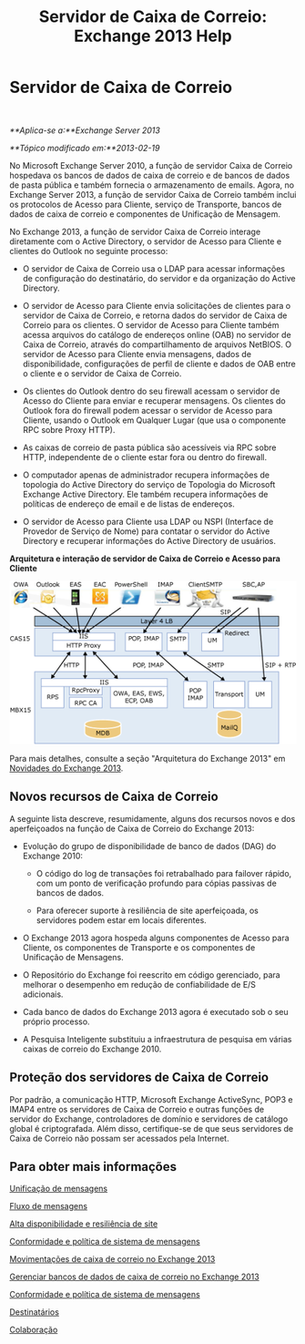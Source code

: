 ﻿---
title: 'Servidor de Caixa de Correio: Exchange 2013 Help'
TOCTitle: Servidor de Caixa de Correio
ms:assetid: 1aacc1c9-c81b-47d4-b222-ee73956cf968
ms:mtpsurl: https://technet.microsoft.com/pt-br/library/JJ150491(v=EXCHG.150)
ms:contentKeyID: 50485132
ms.date: 01/10/2018
mtps_version: v=EXCHG.150
ms.translationtype: HT
---

# Servidor de Caixa de Correio

 

_**Aplica-se a:**Exchange Server 2013_

_**Tópico modificado em:**2013-02-19_

No Microsoft Exchange Server 2010, a função de servidor Caixa de Correio hospedava os bancos de dados de caixa de correio e de bancos de dados de pasta pública e também fornecia o armazenamento de emails. Agora, no Exchange Server 2013, a função de servidor Caixa de Correio também inclui os protocolos de Acesso para Cliente, serviço de Transporte, bancos de dados de caixa de correio e componentes de Unificação de Mensagem.

No Exchange 2013, a função de servidor Caixa de Correio interage diretamente com o Active Directory, o servidor de Acesso para Cliente e clientes do Outlook no seguinte processo:

  - O servidor de Caixa de Correio usa o LDAP para acessar informações de configuração do destinatário, do servidor e da organização do Active Directory.

  - O servidor de Acesso para Cliente envia solicitações de clientes para o servidor de Caixa de Correio, e retorna dados do servidor de Caixa de Correio para os clientes. O servidor de Acesso para Cliente também acessa arquivos do catálogo de endereços online (OAB) no servidor de Caixa de Correio, através do compartilhamento de arquivos NetBIOS. O servidor de Acesso para Cliente envia mensagens, dados de disponibilidade, configurações de perfil de cliente e dados de OAB entre o cliente e o servidor de Caixa de Correio.

  - Os clientes do Outlook dentro do seu firewall acessam o servidor de Acesso do Cliente para enviar e recuperar mensagens. Os clientes do Outlook fora do firewall podem acessar o servidor de Acesso para Cliente, usando o Outlook em Qualquer Lugar (que usa o componente RPC sobre Proxy HTTP).

  - As caixas de correio de pasta pública são acessíveis via RPC sobre HTTP, independente de o cliente estar fora ou dentro do firewall.

  - O computador apenas de administrador recupera informações de topologia do Active Directory do serviço de Topologia do Microsoft Exchange Active Directory. Ele também recupera informações de políticas de endereço de email e de listas de endereços.

  - O servidor de Acesso para Cliente usa LDAP ou NSPI (Interface de Provedor de Serviço de Nome) para contatar o servidor do Active Directory e recuperar informações do Active Directory de usuários.

**Arquitetura e interação de servidor de Caixa de Correio e Acesso para Cliente**

![Interação de servidor de Acesso para Cliente e Caixa de Correio](images/JJ150491.d14577bf-14f9-40fa-bd49-a92932eb003a(EXCHG.150).gif "Interação de servidor de Acesso para Cliente e Caixa de Correio")

Para mais detalhes, consulte a seção "Arquitetura do Exchange 2013" em [Novidades do Exchange 2013](what-s-new-in-exchange-2013-exchange-2013-help.md).

## Novos recursos de Caixa de Correio

A seguinte lista descreve, resumidamente, alguns dos recursos novos e dos aperfeiçoados na função de Caixa de Correio do Exchange 2013:

  - Evolução do grupo de disponibilidade de banco de dados (DAG) do Exchange 2010:
    
      - O código do log de transações foi retrabalhado para failover rápido, com um ponto de verificação profundo para cópias passivas de bancos de dados.
    
      - Para oferecer suporte à resiliência de site aperfeiçoada, os servidores podem estar em locais diferentes.

  - O Exchange 2013 agora hospeda alguns componentes de Acesso para Cliente, os componentes de Transporte e os componentes de Unificação de Mensagens.

  - O Repositório do Exchange foi reescrito em código gerenciado, para melhorar o desempenho em redução de confiabilidade de E/S adicionais.

  - Cada banco de dados do Exchange 2013 agora é executado sob o seu próprio processo.

  - A Pesquisa Inteligente substituiu a infraestrutura de pesquisa em várias caixas de correio do Exchange 2010.

## Proteção dos servidores de Caixa de Correio

Por padrão, a comunicação HTTP, Microsoft Exchange ActiveSync, POP3 e IMAP4 entre os servidores de Caixa de Correio e outras funções de servidor do Exchange, controladores de domínio e servidores de catálogo global é criptografada. Além disso, certifique-se de que seus servidores de Caixa de Correio não possam ser acessados pela Internet.

## Para obter mais informações

[Unificação de mensagens](unified-messaging-exchange-2013-help.md)

[Fluxo de mensagens](mail-flow-exchange-2013-help.md)

[Alta disponibilidade e resiliência de site](high-availability-and-site-resilience-exchange-2013-help.md)

[Conformidade e política de sistema de mensagens](messaging-policy-and-compliance-exchange-2013-help.md)

[Movimentações de caixa de correio no Exchange 2013](mailbox-moves-in-exchange-2013-exchange-2013-help.md)

[Gerenciar bancos de dados de caixa de correio no Exchange 2013](manage-mailbox-databases-in-exchange-2013-exchange-2013-help.md)

[Conformidade e política de sistema de mensagens](messaging-policy-and-compliance-exchange-2013-help.md)

[Destinatários](recipients-exchange-2013-help.md)

[Colaboração](collaboration-exchange-2013-help.md)

